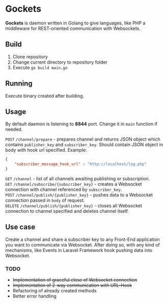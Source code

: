 # Gockets
**Gockets** is daemon written in Golang to give languages, like PHP a middleware for REST-oriented communication with Websockets.

## Build
1. Clone repository
2. Change current directory to repository folder
3. Execute `go build main.go`

## Running

Execute binary created after building.

## Usage
By default daemon is listening to **8844** port. Change it in `main` function if needed.

`POST` `/channel/prepare` - prepares channel and returns JSON object which contains `publisher_key` and `subscriber_key`.  Should contain JSON object in body with hook url specified. Example:
```json
{
	"subscriber_message_hook_url" : "http://localhost/log.php"
}
```
`GET` `/channel` - list of all channels awaiting publishing or subscription.  
`GET` `/channel/subscribe/{subscriber_key}` - creates a Websocket connection with channel referenced by `subscriber_key`.  
`POST` `/channel/publish/{publisher_key}` - pushes data to a Websocket connection passed in `body` of request.  
`DELETE` `/channel/publish/{publisher_key}` - closes all Websocket connection to channel specified and deletes channel itself.

## Use case

Create a channel and share a subscriber key to any Front-End application you want to communicate via Websocket. After doing so, with any kind of mechanisms, like Events in Laravel Framework hook pushing data into Websocket.

### TODO

* ~~Implementation of graceful close of Websocket connection~~
* ~~Implementation of 2-way communication with URL-Hook~~
* Refactoring of already created methods
* Better error handling



